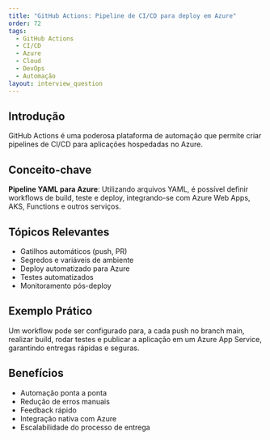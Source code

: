 ```yaml
---
title: "GitHub Actions: Pipeline de CI/CD para deploy em Azure"
order: 72
tags:
  - GitHub Actions
  - CI/CD
  - Azure
  - Cloud
  - DevOps
  - Automação
layout: interview_question
---
```


## Introdução
GitHub Actions é uma poderosa plataforma de automação que permite criar pipelines de CI/CD para aplicações hospedadas no Azure.

## Conceito-chave
**Pipeline YAML para Azure**: Utilizando arquivos YAML, é possível definir workflows de build, teste e deploy, integrando-se com Azure Web Apps, AKS, Functions e outros serviços.

## Tópicos Relevantes
- Gatilhos automáticos (push, PR)
- Segredos e variáveis de ambiente
- Deploy automatizado para Azure
- Testes automatizados
- Monitoramento pós-deploy

## Exemplo Prático
Um workflow pode ser configurado para, a cada push no branch main, realizar build, rodar testes e publicar a aplicação em um Azure App Service, garantindo entregas rápidas e seguras.

## Benefícios
- Automação ponta a ponta
- Redução de erros manuais
- Feedback rápido
- Integração nativa com Azure
- Escalabilidade do processo de entrega
